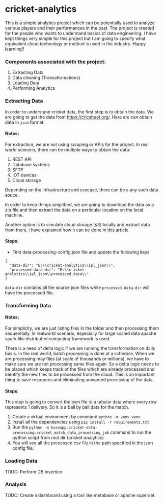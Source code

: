 # cricket-analytics

This is a simple analytics project which can be potentially used to analyze various players and their performances in the past. The project is created for the people who wants to understand basics of data engineering. I have kept things very simple for this project but I am going to specify what equivalent cloud technology or method is used in the industry. Happy learning!! 

### Components associated with the project:
1. Extracting Data
2. Data cleaning (Transaformations)
3. Loading Data
4. Performing Analytics

### Extracting Data
In order to understand cricket data, the first step is to obtain the data. We are going to get the data from https://cricsheet.org/. Here are can obtain data in `json` format. 

#### Notes: 
For extraction, we are not using scraping or APIs for the project. In real world scenario, there can be multiple ways to obtain the data:
1. REST API
2. Database systems
3. SFTP
4. IOT devices
5. Cloud storage

Depending on the infrastructure and usecase, there can be a any such data souce. 

In order to keep things simplified, we are going to download the data as a zip file and then extract the data on a perticular location on the local machine. 

Another option is to simulate cloud storage (s3) locally and extract data from there, i have explained how it can be done in [this article](https://vasav.co.in/blog/localstack/).

#### Steps:
- Find data-processing-config.json file and update the following keys
```commandline
{
  "data-dir": "E:\\cricket-analytics\\ipl_json\\",
  "processed-data-dir": "E:\\cricket-analytics\\ipl_json\\processed_data\\"
}
```

`data-dir` contains all the source json files while `processed-data-dir` will have the processed file. 

### Transforming Data
#### Notes:
For simplicity, we are just listing files in the folder and then processing them sequentially. In realworld scenario, especially for large scaled data apache spark like distributed computing framework is used. 

There is a need of delta logic if we are running the transformation on daily basis. In the real world, batch processing is done at a schedule. When we are processing may files (at scale of thousands or millions), we have to make sure we are not processing same files again. So a delta logic needs to be placed which keeps track of the files which are already processed and identify the new files to be processed from the cloud. 
This is an important thing to save resources and eliminating unwanted processing of the data.

#### Steps:
This step is going to convert the json file to a tabular data where every row represents 1 delivery. So it is a ball by ball data for the match. 

1. Create a virtual environment by command `python -m venv venv`
2. Install all the dependencies using `pip install -r requirements.txt`
3. Run the `python -m baseapp.cricket-data-processing.cricket_match_data_processing_job` command to run the python script from root dir (cricket-analytics)
4. You will see all the processed csv file in the path specified in the json config file.

### Loading Data

TODO: Perform DB insertion 

### Analysis

TODO: Create a dashboard using a tool like metabase or apache superset. 